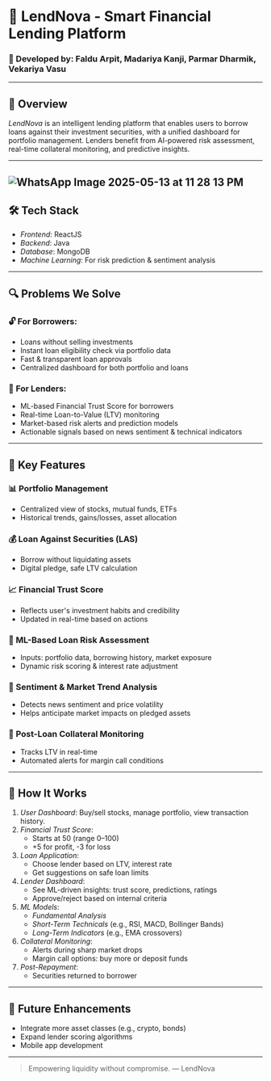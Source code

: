 # 💸 LendNova - Smart Financial Lending Platform

### 🚀 Developed by: Faldu Arpit, Madariya Kanji, Parmar Dharmik, Vekariya Vasu

---

## 🧠 Overview

*LendNova* is an intelligent lending platform that enables users to borrow loans against their investment securities, with a unified dashboard for portfolio management. Lenders benefit from AI-powered risk assessment, real-time collateral monitoring, and predictive insights.

---

![WhatsApp Image 2025-05-13 at 11 28 13 PM](https://github.com/user-attachments/assets/9f594a6e-c651-4e13-8eb8-5d2979891a2b)
---
## 🛠️ Tech Stack

- *Frontend*: ReactJS  
- *Backend*: Java  
- *Database*: MongoDB  
- *Machine Learning*: For risk prediction & sentiment analysis  

---

## 🔍 Problems We Solve

### 🔓 For Borrowers:
- Loans without selling investments
- Instant loan eligibility check via portfolio data
- Fast & transparent loan approvals
- Centralized dashboard for both portfolio and loans

### 🔐 For Lenders:
- ML-based Financial Trust Score for borrowers
- Real-time Loan-to-Value (LTV) monitoring
- Market-based risk alerts and prediction models
- Actionable signals based on news sentiment & technical indicators

---

## 🌟 Key Features

### 📊 Portfolio Management
- Centralized view of stocks, mutual funds, ETFs
- Historical trends, gains/losses, asset allocation

### 💰 Loan Against Securities (LAS)
- Borrow without liquidating assets
- Digital pledge, safe LTV calculation

### 📈 Financial Trust Score
- Reflects user's investment habits and credibility
- Updated in real-time based on actions

### 🧮 ML-Based Loan Risk Assessment
- Inputs: portfolio data, borrowing history, market exposure
- Dynamic risk scoring & interest rate adjustment

### 📰 Sentiment & Market Trend Analysis
- Detects news sentiment and price volatility
- Helps anticipate market impacts on pledged assets

### 🔔 Post-Loan Collateral Monitoring
- Tracks LTV in real-time
- Automated alerts for margin call conditions

---

## 🔧 How It Works

1. *User Dashboard*: Buy/sell stocks, manage portfolio, view transaction history.
2. *Financial Trust Score*:
   - Starts at 50 (range 0–100)
   - +5 for profit, -3 for loss
3. *Loan Application*:
   - Choose lender based on LTV, interest rate
   - Get suggestions on safe loan limits
4. *Lender Dashboard*:
   - See ML-driven insights: trust score, predictions, ratings
   - Approve/reject based on internal criteria
5. *ML Models*:
   - *Fundamental Analysis*
   - *Short-Term Technicals* (e.g., RSI, MACD, Bollinger Bands)
   - *Long-Term Indicators* (e.g., EMA crossovers)
6. *Collateral Monitoring*:
   - Alerts during sharp market drops
   - Margin call options: buy more or deposit funds
7. *Post-Repayment*:
   - Securities returned to borrower

---

## 🧠 Future Enhancements

- Integrate more asset classes (e.g., crypto, bonds)
- Expand lender scoring algorithms
- Mobile app development

---


> Empowering liquidity without compromise. — LendNova
